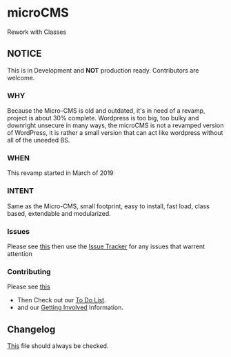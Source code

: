 # microCMS
Rework with Classes

## NOTICE
This is in Development and <strong>NOT</strong> production ready. Contributors are welcome.

### WHY
Because the Micro-CMS is old and outdated, it's in need of a revamp, project is about 30% complete.
Wordpress is too big, too bulky and downright unsecure in many ways, the microCMS is not a revamped version of WordPress, it is rather a small version that can act like wordpress without all of the uneeded BS.

### WHEN
This revamp started in March of 2019

### INTENT
Same as the Micro-CMS, small footprint, easy to install, fast load, class based, extendable and modularized.

### Issues
Please see <a href="docs/bug_report.md">this</a> then use the <a href="https://github.com/DevWorksOSI/microCMS/issues">Issue Tracker</a> for any issues that warrent attention

### Contributing
Please see <a href="docs/CODE OF CONDUCT.md">this</a>
 - Then Check out our <a href="docs/ToDo.md">To Do List</a>.
 - and our <a href="docs/Get_Involved.md">Getting Involved</a> Information.

## Changelog
<a href="docs/CHANGELOG.md">This</a> file should always be checked.
